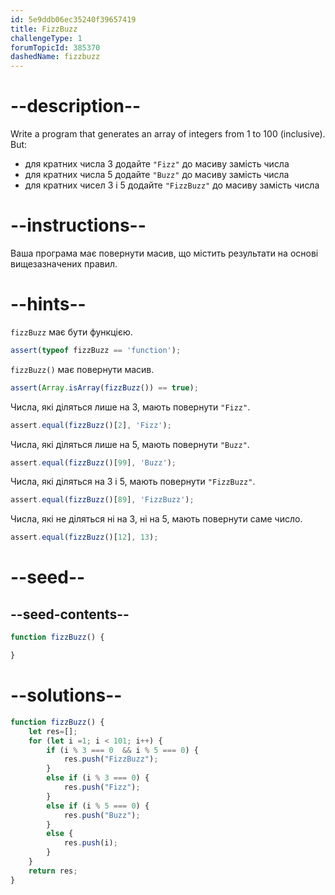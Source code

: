 ```yaml
---
id: 5e9ddb06ec35240f39657419
title: FizzBuzz
challengeType: 1
forumTopicId: 385370
dashedName: fizzbuzz
---
```


# --description--

Write a program that generates an array of integers from 1 to 100 (inclusive). But:

<ul>
    <li>для кратних числа 3 додайте <code>"Fizz"</code> до масиву замість числа</li>
    <li>для кратних числа 5 додайте <code>"Buzz"</code> до масиву замість числа</li>
    <li>для кратних чисел 3 і 5 додайте <code>"FizzBuzz"</code> до масиву замість числа</li>
</ul>

# --instructions--

Ваша програма має повернути масив, що містить результати на основі вищезазначених правил.

# --hints--

`fizzBuzz` має бути функцією.

```js
assert(typeof fizzBuzz == 'function');
```

`fizzBuzz()` має повернути масив.

```js
assert(Array.isArray(fizzBuzz()) == true);
```

Числа, які діляться лише на 3, мають повернути `"Fizz"`.

```js
assert.equal(fizzBuzz()[2], 'Fizz');
```

Числа, які діляться лише на 5, мають повернути `"Buzz"`.

```js
assert.equal(fizzBuzz()[99], 'Buzz');
```

Числа, які діляться на 3 і 5, мають повернути `"FizzBuzz"`.

```js
assert.equal(fizzBuzz()[89], 'FizzBuzz');
```

Числа, які не діляться ні на 3, ні на 5, мають повернути саме число.

```js
assert.equal(fizzBuzz()[12], 13);
```

# --seed--

## --seed-contents--

```js
function fizzBuzz() {

}
```

# --solutions--

```js
function fizzBuzz() {
    let res=[];
    for (let i =1; i < 101; i++) {
        if (i % 3 === 0  && i % 5 === 0) {
            res.push("FizzBuzz");
        }
        else if (i % 3 === 0) {
            res.push("Fizz");
        }
        else if (i % 5 === 0) {
            res.push("Buzz");
        } 
        else {
            res.push(i);
        }
    }
    return res;
}
```
